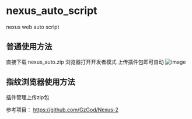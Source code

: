 # nexus_auto_script
nexus web auto script

## 普通使用方法 
直接下载 nexus_auto.zip 
浏览器打开开发者模式 上传插件包即可自动
![image](https://github.com/user-attachments/assets/78b86483-cf3b-4e93-8021-df9e7047b86a)

## 指纹浏览器使用方法
插件管理上传zip包



参考项目：
https://github.com/GzGod/Nexus-2 
